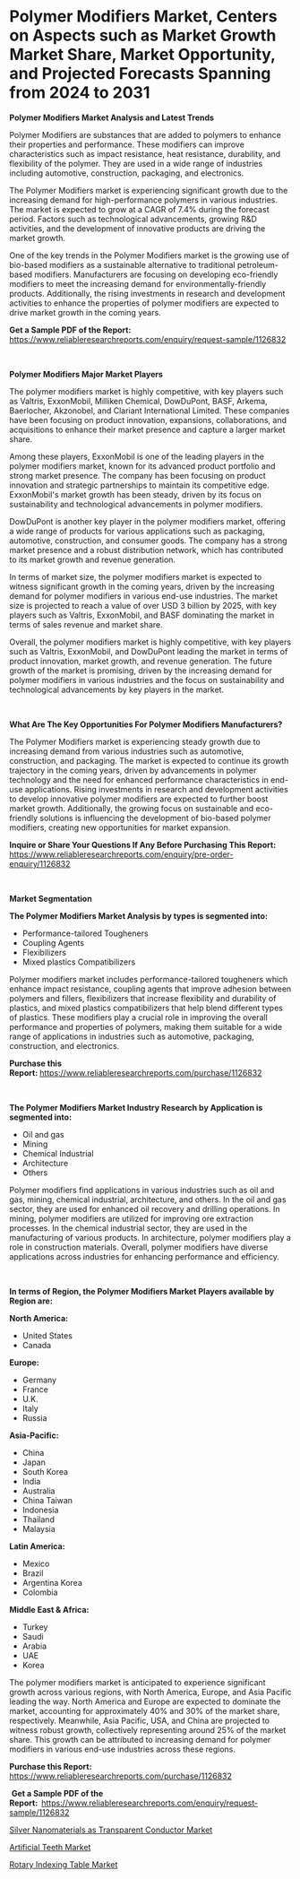 <p><h1>Polymer Modifiers Market, Centers on Aspects such as Market Growth Market Share, Market Opportunity, and Projected Forecasts Spanning from 2024 to 2031</h1></p><p><strong>Polymer Modifiers Market Analysis and Latest Trends</strong></p>
<p><p>Polymer Modifiers are substances that are added to polymers to enhance their properties and performance. These modifiers can improve characteristics such as impact resistance, heat resistance, durability, and flexibility of the polymer. They are used in a wide range of industries including automotive, construction, packaging, and electronics.</p><p>The Polymer Modifiers market is experiencing significant growth due to the increasing demand for high-performance polymers in various industries. The market is expected to grow at a CAGR of 7.4% during the forecast period. Factors such as technological advancements, growing R&D activities, and the development of innovative products are driving the market growth.</p><p>One of the key trends in the Polymer Modifiers market is the growing use of bio-based modifiers as a sustainable alternative to traditional petroleum-based modifiers. Manufacturers are focusing on developing eco-friendly modifiers to meet the increasing demand for environmentally-friendly products. Additionally, the rising investments in research and development activities to enhance the properties of polymer modifiers are expected to drive market growth in the coming years.</p></p>
<p><strong>Get a Sample PDF of the Report:&nbsp;</strong> <a href="https://www.reliableresearchreports.com/enquiry/request-sample/1126832">https://www.reliableresearchreports.com/enquiry/request-sample/1126832</a></p>
<p>&nbsp;</p>
<p><strong>Polymer Modifiers Major Market Players</strong></p>
<p><p>The polymer modifiers market is highly competitive, with key players such as Valtris, ExxonMobil, Milliken Chemical, DowDuPont, BASF, Arkema, Baerlocher, Akzonobel, and Clariant International Limited. These companies have been focusing on product innovation, expansions, collaborations, and acquisitions to enhance their market presence and capture a larger market share.</p><p>Among these players, ExxonMobil is one of the leading players in the polymer modifiers market, known for its advanced product portfolio and strong market presence. The company has been focusing on product innovation and strategic partnerships to maintain its competitive edge. ExxonMobil's market growth has been steady, driven by its focus on sustainability and technological advancements in polymer modifiers.</p><p>DowDuPont is another key player in the polymer modifiers market, offering a wide range of products for various applications such as packaging, automotive, construction, and consumer goods. The company has a strong market presence and a robust distribution network, which has contributed to its market growth and revenue generation.</p><p>In terms of market size, the polymer modifiers market is expected to witness significant growth in the coming years, driven by the increasing demand for polymer modifiers in various end-use industries. The market size is projected to reach a value of over USD 3 billion by 2025, with key players such as Valtris, ExxonMobil, and BASF dominating the market in terms of sales revenue and market share.</p><p>Overall, the polymer modifiers market is highly competitive, with key players such as Valtris, ExxonMobil, and DowDuPont leading the market in terms of product innovation, market growth, and revenue generation. The future growth of the market is promising, driven by the increasing demand for polymer modifiers in various industries and the focus on sustainability and technological advancements by key players in the market.</p></p>
<p>&nbsp;</p>
<p><strong>What Are The Key Opportunities For Polymer Modifiers Manufacturers?</strong></p>
<p><p>The Polymer Modifiers market is experiencing steady growth due to increasing demand from various industries such as automotive, construction, and packaging. The market is expected to continue its growth trajectory in the coming years, driven by advancements in polymer technology and the need for enhanced performance characteristics in end-use applications. Rising investments in research and development activities to develop innovative polymer modifiers are expected to further boost market growth. Additionally, the growing focus on sustainable and eco-friendly solutions is influencing the development of bio-based polymer modifiers, creating new opportunities for market expansion.</p></p>
<p><strong>Inquire or Share Your Questions If Any Before Purchasing This Report:</strong> <a href="https://www.reliableresearchreports.com/enquiry/pre-order-enquiry/1126832">https://www.reliableresearchreports.com/enquiry/pre-order-enquiry/1126832</a></p>
<p>&nbsp;</p>
<p><strong>Market Segmentation</strong></p>
<p><strong>The Polymer Modifiers Market Analysis by types is segmented into:</strong></p>
<p><ul><li>Performance-tailored Tougheners</li><li>Coupling Agents</li><li>Flexibilizers</li><li>Mixed plastics Compatibilizers</li></ul></p>
<p><p>Polymer modifiers market includes performance-tailored tougheners which enhance impact resistance, coupling agents that improve adhesion between polymers and fillers, flexibilizers that increase flexibility and durability of plastics, and mixed plastics compatibilizers that help blend different types of plastics. These modifiers play a crucial role in improving the overall performance and properties of polymers, making them suitable for a wide range of applications in industries such as automotive, packaging, construction, and electronics.</p></p>
<p><strong>Purchase this Report:&nbsp;</strong><a href="https://www.reliableresearchreports.com/purchase/1126832">https://www.reliableresearchreports.com/purchase/1126832</a></p>
<p>&nbsp;</p>
<p><strong>The Polymer Modifiers Market Industry Research by Application is segmented into:</strong></p>
<p><ul><li>Oil and gas</li><li>Mining</li><li>Chemical Industrial</li><li>Architecture</li><li>Others</li></ul></p>
<p><p>Polymer modifiers find applications in various industries such as oil and gas, mining, chemical industrial, architecture, and others. In the oil and gas sector, they are used for enhanced oil recovery and drilling operations. In mining, polymer modifiers are utilized for improving ore extraction processes. In the chemical industrial sector, they are used in the manufacturing of various products. In architecture, polymer modifiers play a role in construction materials. Overall, polymer modifiers have diverse applications across industries for enhancing performance and efficiency.</p></p>
<p>&nbsp;</p>
<p><strong>In terms of Region, the Polymer Modifiers Market Players available by Region are:</strong></p>
<p>
    <p> <strong> North America: </strong>
        <ul>
            <li>United States</li>
            <li>Canada</li>
        </ul>
        </p> 
    <p> <strong> Europe: </strong>
        <ul>
            <li>Germany</li>
            <li>France</li>
            <li>U.K.</li>
            <li>Italy</li>
            <li>Russia</li>
        </ul>
        </p> 
    <p> <strong> Asia-Pacific: </strong>
        <ul>
            <li>China</li>
            <li>Japan</li>
            <li>South Korea</li>
            <li>India</li>
            <li>Australia</li>
            <li>China Taiwan</li>
            <li>Indonesia</li>
            <li>Thailand</li>
            <li>Malaysia</li>
        </ul>
        </p> 
    <p> <strong> Latin America: </strong>
        <ul>
            <li>Mexico</li>
            <li>Brazil</li>
            <li>Argentina Korea</li>
            <li>Colombia</li>
        </ul>
        </p> 
    <p> <strong> Middle East & Africa: </strong>
        <ul>
            <li>Turkey</li>
            <li>Saudi</li>
            <li>Arabia</li>
            <li>UAE</li>
            <li>Korea</li>
        </ul>
    </p>
    </p>
<p><p>The polymer modifiers market is anticipated to experience significant growth across various regions, with North America, Europe, and Asia Pacific leading the way. North America and Europe are expected to dominate the market, accounting for approximately 40% and 30% of the market share, respectively. Meanwhile, Asia Pacific, USA, and China are projected to witness robust growth, collectively representing around 25% of the market share. This growth can be attributed to increasing demand for polymer modifiers in various end-use industries across these regions.</p></p>
<p><strong>Purchase this Report: </strong><a href="https://www.reliableresearchreports.com/purchase/1126832">https://www.reliableresearchreports.com/purchase/1126832</a></p>
<p>&nbsp;<strong>Get a Sample PDF of the Report:&nbsp;&nbsp;</strong><a href="https://www.reliableresearchreports.com/enquiry/request-sample/1126832">https://www.reliableresearchreports.com/enquiry/request-sample/1126832</a></p>
<p><strong></strong></p>
<p><p><a href="https://view.publitas.com/reportprime-1/silver-nanomaterials-as-transparent-conductor-market-size-market-trends-and-growth-outlook-forecasted-for-period-from-2023-to-2030/">Silver Nanomaterials as Transparent Conductor Market</a></p><p><a href="https://github.com/Sherrillcrooksxa8i18ucf2m/Market-Research-Report-List-1/blob/main/artificial-teeth-market.md">Artificial Teeth Market</a></p><p><a href="https://view.publitas.com/reportprime-1/rotary-indexing-table-market-offer-valuable-insights-into-market-size-market-share-market-trends-and-projections-spanning-from-2023-to-2030/">Rotary Indexing Table Market</a></p></p>